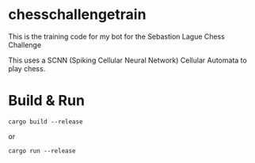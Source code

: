 # chesschallengetrain
This is the training code for my bot for the Sebastion Lague Chess Challenge

This uses a SCNN (Spiking Cellular Neural Network) Cellular Automata to play chess.

# Build & Run

```
cargo build --release
```
or
```
cargo run --release
```
